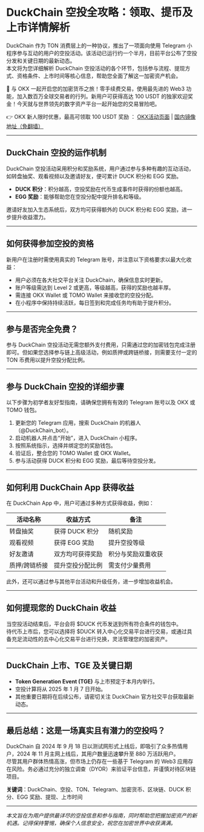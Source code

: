 # DuckChain 空投全攻略：领取、提币及上市详情解析

DuckChain 作为 TON 消费层上的一种协议，推出了一项面向使用 Telegram 小程序参与互动的用户的空投活动。该活动已运行约一个半月，目前平台公布了空投分发和关键日期的最新动态。  
本文将为您详细解析 DuckChain 空投活动的各个环节，包括参与流程、提现方式、资格条件、上市时间等核心信息，帮助您全面了解这一加密资产机会。

🚀 与 OKX 一起开启您的加密货币之旅！零手续费交易，使用最先进的 Web3 功能，加入数百万全球交易者的行列。新用户可获得高达 100 USDT 的独家欢迎奖金！今天就与世界领先的数字资产平台一起开始您的交易冒险吧。

👉 OKX 新人限时优惠，最高可领取 100 USDT 奖励 ： [OKX活动页面](https://bit.ly/OKXe) | [国内镜像地址（免翻墙）](https://bit.ly/okX)

---

## DuckChain 空投的运作机制

DuckChain 空投活动采用积分和奖励系统，用户通过参与多种有趣的互动活动，如转盘抽奖、观看视频以及邀请好友，便可累计 DUCK 积分和 EGG 奖励。  
- **DUCK 积分**：积分越高，空投奖励在代币生成事件时获得的份额也越高。  
- **EGG 奖励**：能够帮助您在空投分配中提升排名和等级。  

邀请好友加入生态系统后，双方均可获得额外的 DUCK 积分和 EGG 奖励，进一步提升收益潜力。

---

## 如何获得参加空投的资格

新用户在注册时需使用真实的 Telegram 账号，并注意以下资格要求以最大化收益：  

- 用户必须在各大社交平台关注 DuckChain，确保信息实时更新。  
- 账户等级需达到 Level 2 或更高，等级越高，获得的奖励也越丰厚。  
- 需连接 OKX Wallet 或 TOMO Wallet 来接收您的空投分配。  
- 在小程序中保持持续活跃，每日签到和完成任务均有助于提升积分。

---

## 参与是否完全免费？

参与 DuckChain 空投活动无需您额外支付费用，只需通过您的加密钱包完成注册即可。但如果您选择参与链上高级活动，例如质押或跨链桥接，则需要支付一定的 TON 币费用以提升空投分配比例。

---

## 参与 DuckChain 空投的详细步骤

以下步骤为初学者友好型指南，请确保您拥有有效的 Telegram 账号以及 OKX 或 TOMO 钱包。  

1. 更新您的 Telegram 应用，搜索 DuckChain 的机器人（@DuckChain_bot）。  
2. 启动机器人并点击“开始”，进入 DuckChain 小程序。  
3. 按照系统指示，选择并绑定您的奖励钱包。  
4. 验证后，整合您的 TOMO Wallet 或 OKX Wallet。  
5. 参与活动获得 DUCK 积分和 EGG 奖励，最后等待空投分发。

---

## 如何利用 DuckChain App 获得收益

在 DuckChain App 中，用户可通过多种方式获得收益，例如：  

| 活动名称      | 收益方式           | 备注             |
| ------------- | ------------------ | ---------------- |
| 转盘抽奖      | 获得 DUCK 积分     | 随机奖励         |
| 观看视频      | 获得 EGG 奖励      | 提升空投等级     |
| 好友邀请      | 双方均可获得奖励   | 积分与奖励双重收获 |
| 质押/跨链桥接 | 提升空投分配比例   | 需支付少量费用   |

此外，还可以通过参与其他平台活动和升级任务，进一步增加收益机会。

---

## 如何提现您的 DuckChain 收益

当空投活动结束后，平台会将 $DUCK 代币发送到所有符合条件的钱包中。  
待代币上市后，您可以选择将 $DUCK 转入中心化交易平台进行交易，或通过具备充足流动性的去中心化交易平台进行兑换，灵活管理您的加密资产。

---

## DuckChain 上市、TGE 及关键日期

- **Token Generation Event (TGE)** 与上市预定于本月内举行。  
- 空投计算将从 2025 年 1 月 7 日开始。  
- 其他重要日期将在后续公布，请密切关注 DuckChain 官方社交平台获取最新动态。

---

## 最后总结：这是一场真实且有潜力的空投吗？

DuckChain 自 2024 年 9 月 18 日以测试网形式上线后，即吸引了众多热情用户，2024 年 11 月主网上线后，其用户数量迅速攀升至 880 万活跃用户。  
尽管其用户群体热情高涨，但市场上仍存在一些基于 Telegram 的 Web3 应用存在风险。务必通过充分的独立调查（DYOR）来验证平台信息，并谨慎对待区块链项目。  

**关键词**：DuckChain、空投、TON、Telegram、加密货币、区块链、DUCK 积分、EGG 奖励、提现、上市时间

---

*本文旨在为用户提供最详尽的空投信息和参与指南，同时帮助您把握加密资产的新机遇。记得保持警惕，确保个人信息安全，祝您在加密世界中收获满满。*